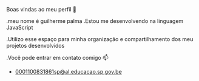 Boas vindas ao meu perfil 💙

.meu nome é guilherme palma
.Estou me desenvolvendo na linguagem JavaScript

.Utilizo esse espaço para minha organização e compartilhamento dos meu projetos desenvolvidos

.Você pode entrar em contato comigo 📫

- 0001100831861sp@al.educacao.sp.gov.be
